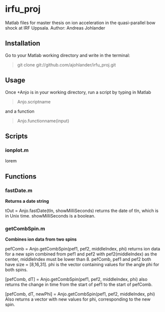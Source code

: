 irfu_proj
=========
Matlab files for master thesis on ion acceleration in the quasi-parallel bow shock at IRF Uppsala. 
Author: Andreas Johlander

Installation
------------
Go to your Matlab working directory and write in the terminal:
> git clone git://github.com/ajohlander/irfu_proj.git

Usage
-----
Once +Anjo is in your working directory, run a script by typing in Matlab
> Anjo.scriptname

and a function 
> Anjo.functionname(input)

Scripts
-------
### ionplot.m ###
lorem

Functions
---------
### fastDate.m ###
**Returns a date string**

tOut = Anjo.fastDate(tIn, showMilliSeconds) returns the date of tIn,
which is in Unix time. showMilliSeconds is a boolean.

### getCombSpin.m ###
**Combines ion data from two spins**

pefComb = Anjo.getCombSpin(pef1, pef2, middleIndex, phi) returns ion 
data for a new spin combined from pef1 and pef2 with pef2(middleIndex)
as the center, middleIndex must be lower than 8.  pefComb, pef1 and 
pef2 both have size = [8,16,31]. phi is the vector containing values
for the angle phi for both spins.

[pefComb, dT] = Anjo.getCombSpin(pef1, pef2, middleIndex, phi) also 
returns the change in time from the start of pef1 to the start of
pefComb.

[pefComb, dT, newPhi] = Anjo.getCombSpin(pef1, pef2, middleIndex, phi) 
Also returns a vector with new values for phi, corresponding to the new
spin.
